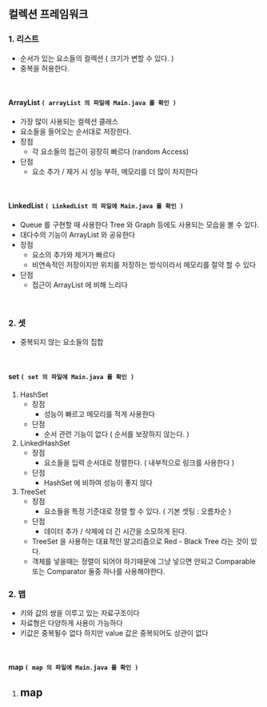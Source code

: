 ## 컬렉션 프레임워크

### 1. 리스트
- 순서가 있는 요소들의 컬렉션 ( 크기가 변할 수 있다. )
- 중복을 허용한다.

<br>

#### ArrayList `( arrayList 의 파일에 Main.java 를 확인 )`
   - 가장 많이 사용되는 컬렉션 클래스
   - 요소들을 들어오는 순서대로 저장한다.
   - 장점
     - 각 요소들의 접근이 굉장히 빠르다 (random Access)
   - 단점
     - 요소 추가 / 제거 시 성능 부하, 메모리를 더 많이 차지한다
     

<br>

#### LinkedList `( LinkedList 의 파일에 Main.java 를 확인 )`
- Queue 를 구현할 때 사용한다 Tree 와 Graph 등에도 사용되는 모습을 볼 수 있다.
- 대다수의 기능이 ArrayList 와 공유한다
- 장점
  - 요소의 추가와 제거가 빠르다
  - 비연속적인 저장이지만 위치를 저장하는 방식이라서 메모리를 절약 할 수 있다
- 단점
  - 접근이 ArrayList 에 비해 느리다

<br>

### 2. 셋
- 중복되지 않는 요소들의 집합

<br>

#### set `( set 의 파일에 Main.java 를 확인 )`
1. HashSet
   - 장점
     - 성능이 빠르고 메모리를 적게 사용한다
   - 단점 
     - 순서 관련 기능이 없다 ( 순서를 보장하지 않는다. )
2. LinkedHashSet
   - 장점
     - 요소들을 입력 순서대로 정렬한다. ( 내부적으로 링크를 사용한다 )
   - 단점
     - HashSet 에 비하여 성능이 좋지 않다
3. TreeSet
   - 장점
     - 요소들을 특정 기준대로 정렬 할 수 있다. ( 기본 셋팅 : 오름차순 )
   - 단점
     - 데이터 추가 / 삭제에 더 긴 시간을 소모하게 된다.
   - TreeSet 을 사용하는 대표적인 알고리즘으로 Red - Black Tree 라는 것이 있다.
   - 객체를 넣을때는 정렬이 되어야 하기때문에 그냥 넣으면 안되고 Comparable 또는 Comparator 둘중 하나를 사용해야한다.


### 2. 맵
- 키와 값의 쌍을 이루고 있는 자료구조이다
- 자료형은 다양하게 사용이 가능하다
- 키값은 중복될수 없다 하지만 value 값은 중복되어도 상관이 없다

<br>

#### map `( map 의 파일에 Main.java 를 확인 )`
1. map
   - 

